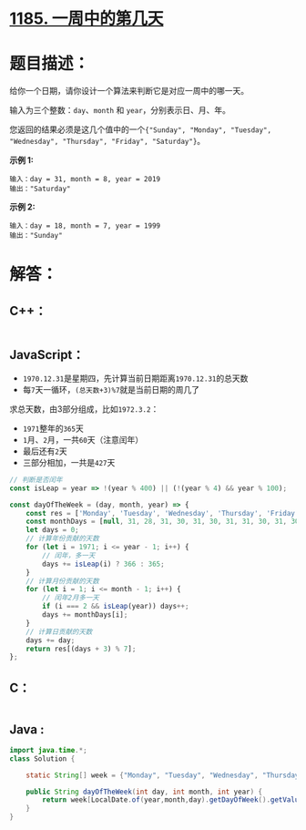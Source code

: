 # [1185. 一周中的第几天](https://leetcode-cn.com/problems/day-of-the-week/)

# 题目描述：

给你一个日期，请你设计一个算法来判断它是对应一周中的哪一天。

输入为三个整数：`day`、`month` 和 `year`，分别表示日、月、年。

您返回的结果必须是这几个值中的一个`{"Sunday", "Monday", "Tuesday", "Wednesday", "Thursday", "Friday", "Saturday"}`。



**示例 1:**

```
输入：day = 31, month = 8, year = 2019
输出："Saturday"
```

 **示例 2:**

```
输入：day = 18, month = 7, year = 1999
输出："Sunday"
```



# 解答：

## C++：

```cpp

```

## JavaScript：

- `1970.12.31`是星期四，先计算当前日期距离`1970.12.31`的总天数
- 每`7`天一循环，`(总天数+3)%7`就是当前日期的周几了

求总天数，由3部分组成，比如`1972.3.2`：
- `1971`整年的`365`天
- `1`月、`2`月，一共`60`天（注意闰年）
- 最后还有`2`天
- 三部分相加，一共是`427`天


```javascript
// 判断是否闰年
const isLeap = year => !(year % 400) || (!(year % 4) && year % 100);

const dayOfTheWeek = (day, month, year) => {
    const res = ['Monday', 'Tuesday', 'Wednesday', 'Thursday', 'Friday', 'Saturday', 'Sunday'];
    const monthDays = [null, 31, 28, 31, 30, 31, 30, 31, 31, 30, 31, 30, 31];
    let days = 0;
    // 计算年份贡献的天数
    for (let i = 1971; i <= year - 1; i++) {
        // 闰年，多一天
        days += isLeap(i) ? 366 : 365;
    }
    // 计算月份贡献的天数
    for (let i = 1; i <= month - 1; i++) {
        // 闰年2月多一天
        if (i === 2 && isLeap(year)) days++;
        days += monthDays[i];
    }
    // 计算日贡献的天数
    days += day;
    return res[(days + 3) % 7];
};
```

## C：

```c

```

## Java :

```java
import java.time.*;
class Solution {

    static String[] week = {"Monday", "Tuesday", "Wednesday", "Thursday", "Friday", "Saturday","Sunday"};

    public String dayOfTheWeek(int day, int month, int year) {
        return week[LocalDate.of(year,month,day).getDayOfWeek().getValue() - 1];
    }
}
```


